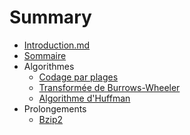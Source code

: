 # Summary

* [Introduction.md](Dossier-projet/Introduction.md)
* [Sommaire](Dossier-projet/Sommaire.md)
* Algorithmes
   * [Codage par plages](Dossier-projet/Codage-par-plages.md)
   * [Transformée de Burrows-Wheeler](Dossier-projet/Burrows-Wheeler.md)
   * [Algorithme d'Huffman](Dossier-projet/Huffman.md)
* Prolongements
   * [Bzip2](Dossier-projet/Bzip2.md)

